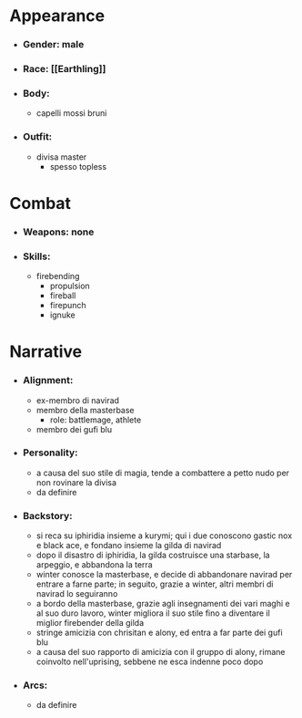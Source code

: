 # Appearance

- ### Gender: male
- ### Race: [[Earthling]]
- ### Body:
	- capelli mossi bruni
- ### Outfit:
	- divisa master
		- spesso topless

# Combat

- ### Weapons: none

- ### Skills:
	- firebending
		- propulsion
		- fireball
		- firepunch
		- ignuke

# Narrative

- ### Alignment:
	- ex-membro di navirad
	- membro della masterbase
		- role: battlemage, athlete
	- membro dei gufi blu
- ### Personality:
	- a causa del suo stile di magia, tende a combattere a petto nudo per non rovinare la divisa
	- da definire
- ### Backstory:
	- si reca su iphiridia insieme a kurymi; qui i due conoscono gastic nox e black ace, e fondano insieme la gilda di navirad
	- dopo il disastro di iphiridia, la gilda costruisce una starbase, la arpeggio, e abbandona la terra
	- winter conosce la masterbase, e decide di abbandonare navirad per entrare a farne parte; in seguito, grazie a winter, altri membri di navirad lo seguiranno
	- a bordo della masterbase, grazie agli insegnamenti dei vari maghi e al suo duro lavoro, winter migliora il suo stile fino a diventare il miglior firebender della gilda
	- stringe amicizia con chrisitan e alony, ed entra a far parte dei gufi blu
	- a causa del suo rapporto di amicizia con il gruppo di alony, rimane coinvolto nell'uprising, sebbene ne esca indenne poco dopo
- ### Arcs:
	- da definire